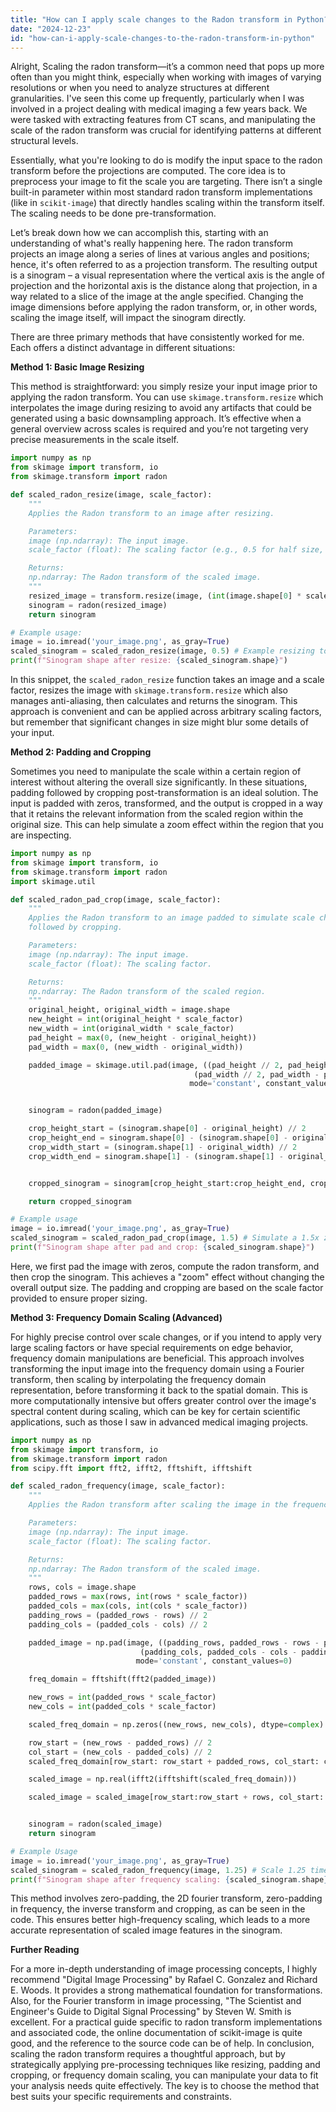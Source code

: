 ```yaml
---
title: "How can I apply scale changes to the Radon transform in Python?"
date: "2024-12-23"
id: "how-can-i-apply-scale-changes-to-the-radon-transform-in-python"
---
```


Alright,  Scaling the radon transform—it’s a common need that pops up more often than you might think, especially when working with images of varying resolutions or when you need to analyze structures at different granularities. I've seen this come up frequently, particularly when I was involved in a project dealing with medical imaging a few years back. We were tasked with extracting features from CT scans, and manipulating the scale of the radon transform was crucial for identifying patterns at different structural levels.

Essentially, what you're looking to do is modify the input space to the radon transform before the projections are computed. The core idea is to preprocess your image to fit the scale you are targeting. There isn’t a single built-in parameter within most standard radon transform implementations (like in `scikit-image`) that directly handles scaling within the transform itself. The scaling needs to be done pre-transformation.

Let’s break down how we can accomplish this, starting with an understanding of what's really happening here. The radon transform projects an image along a series of lines at various angles and positions; hence, it's often referred to as a projection transform. The resulting output is a sinogram – a visual representation where the vertical axis is the angle of projection and the horizontal axis is the distance along that projection, in a way related to a slice of the image at the angle specified. Changing the image dimensions before applying the radon transform, or, in other words, scaling the image itself, will impact the sinogram directly.

There are three primary methods that have consistently worked for me. Each offers a distinct advantage in different situations:

**Method 1: Basic Image Resizing**

This method is straightforward: you simply resize your input image prior to applying the radon transform. You can use `skimage.transform.resize` which interpolates the image during resizing to avoid any artifacts that could be generated using a basic downsampling approach. It’s effective when a general overview across scales is required and you’re not targeting very precise measurements in the scale itself.

```python
import numpy as np
from skimage import transform, io
from skimage.transform import radon

def scaled_radon_resize(image, scale_factor):
    """
    Applies the Radon transform to an image after resizing.

    Parameters:
    image (np.ndarray): The input image.
    scale_factor (float): The scaling factor (e.g., 0.5 for half size, 2 for double size).

    Returns:
    np.ndarray: The Radon transform of the scaled image.
    """
    resized_image = transform.resize(image, (int(image.shape[0] * scale_factor), int(image.shape[1] * scale_factor)), anti_aliasing=True)
    sinogram = radon(resized_image)
    return sinogram

# Example usage:
image = io.imread('your_image.png', as_gray=True)
scaled_sinogram = scaled_radon_resize(image, 0.5) # Example resizing to half the size
print(f"Sinogram shape after resize: {scaled_sinogram.shape}")
```
In this snippet, the `scaled_radon_resize` function takes an image and a scale factor, resizes the image with `skimage.transform.resize` which also manages anti-aliasing, then calculates and returns the sinogram. This approach is convenient and can be applied across arbitrary scaling factors, but remember that significant changes in size might blur some details of your input.

**Method 2: Padding and Cropping**

Sometimes you need to manipulate the scale within a certain region of interest without altering the overall size significantly. In these situations, padding followed by cropping post-transformation is an ideal solution. The input is padded with zeros, transformed, and the output is cropped in a way that it retains the relevant information from the scaled region within the original size. This can help simulate a zoom effect within the region that you are inspecting.

```python
import numpy as np
from skimage import transform, io
from skimage.transform import radon
import skimage.util

def scaled_radon_pad_crop(image, scale_factor):
    """
    Applies the Radon transform to an image padded to simulate scale change,
    followed by cropping.

    Parameters:
    image (np.ndarray): The input image.
    scale_factor (float): The scaling factor.

    Returns:
    np.ndarray: The Radon transform of the scaled region.
    """
    original_height, original_width = image.shape
    new_height = int(original_height * scale_factor)
    new_width = int(original_width * scale_factor)
    pad_height = max(0, (new_height - original_height))
    pad_width = max(0, (new_width - original_width))

    padded_image = skimage.util.pad(image, ((pad_height // 2, pad_height - pad_height // 2),
                                         (pad_width // 2, pad_width - pad_width // 2)),
                                        mode='constant', constant_values=0)


    sinogram = radon(padded_image)

    crop_height_start = (sinogram.shape[0] - original_height) // 2
    crop_height_end = sinogram.shape[0] - (sinogram.shape[0] - original_height - crop_height_start)
    crop_width_start = (sinogram.shape[1] - original_width) // 2
    crop_width_end = sinogram.shape[1] - (sinogram.shape[1] - original_width - crop_width_start)


    cropped_sinogram = sinogram[crop_height_start:crop_height_end, crop_width_start:crop_width_end]

    return cropped_sinogram

# Example usage
image = io.imread('your_image.png', as_gray=True)
scaled_sinogram = scaled_radon_pad_crop(image, 1.5) # Simulate a 1.5x zoom by padding
print(f"Sinogram shape after pad and crop: {scaled_sinogram.shape}")
```

Here, we first pad the image with zeros, compute the radon transform, and then crop the sinogram. This achieves a "zoom" effect without changing the overall output size. The padding and cropping are based on the scale factor provided to ensure proper sizing.

**Method 3: Frequency Domain Scaling (Advanced)**

For highly precise control over scale changes, or if you intend to apply very large scaling factors or have special requirements on edge behavior, frequency domain manipulations are beneficial. This approach involves transforming the input image into the frequency domain using a Fourier transform, then scaling by interpolating the frequency domain representation, before transforming it back to the spatial domain. This is more computationally intensive but offers greater control over the image's spectral content during scaling, which can be key for certain scientific applications, such as those I saw in advanced medical imaging projects.

```python
import numpy as np
from skimage import transform, io
from skimage.transform import radon
from scipy.fft import fft2, ifft2, fftshift, ifftshift

def scaled_radon_frequency(image, scale_factor):
    """
    Applies the Radon transform after scaling the image in the frequency domain.

    Parameters:
    image (np.ndarray): The input image.
    scale_factor (float): The scaling factor.

    Returns:
    np.ndarray: The Radon transform of the scaled image.
    """
    rows, cols = image.shape
    padded_rows = max(rows, int(rows * scale_factor))
    padded_cols = max(cols, int(cols * scale_factor))
    padding_rows = (padded_rows - rows) // 2
    padding_cols = (padded_cols - cols) // 2

    padded_image = np.pad(image, ((padding_rows, padded_rows - rows - padding_rows),
                             (padding_cols, padded_cols - cols - padding_cols)),
                            mode='constant', constant_values=0)

    freq_domain = fftshift(fft2(padded_image))

    new_rows = int(padded_rows * scale_factor)
    new_cols = int(padded_cols * scale_factor)

    scaled_freq_domain = np.zeros((new_rows, new_cols), dtype=complex)

    row_start = (new_rows - padded_rows) // 2
    col_start = (new_cols - padded_cols) // 2
    scaled_freq_domain[row_start: row_start + padded_rows, col_start: col_start+ padded_cols] = freq_domain

    scaled_image = np.real(ifft2(ifftshift(scaled_freq_domain)))

    scaled_image = scaled_image[row_start:row_start + rows, col_start: col_start+ cols]


    sinogram = radon(scaled_image)
    return sinogram

# Example Usage
image = io.imread('your_image.png', as_gray=True)
scaled_sinogram = scaled_radon_frequency(image, 1.25) # Scale 1.25 times in frequency domain
print(f"Sinogram shape after frequency scaling: {scaled_sinogram.shape}")

```

This method involves zero-padding, the 2D fourier transform, zero-padding in frequency, the inverse transform and cropping, as can be seen in the code. This ensures better high-frequency scaling, which leads to a more accurate representation of scaled image features in the sinogram.

**Further Reading**

For a more in-depth understanding of image processing concepts, I highly recommend "Digital Image Processing" by Rafael C. Gonzalez and Richard E. Woods. It provides a strong mathematical foundation for transformations. Also, for the Fourier transform in image processing, "The Scientist and Engineer's Guide to Digital Signal Processing" by Steven W. Smith is excellent. For a practical guide specific to radon transform implementations and associated code, the online documentation of scikit-image is quite good, and the reference to the source code can be of help.
In conclusion, scaling the radon transform requires a thoughtful approach, but by strategically applying pre-processing techniques like resizing, padding and cropping, or frequency domain scaling, you can manipulate your data to fit your analysis needs quite effectively. The key is to choose the method that best suits your specific requirements and constraints.
